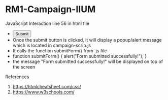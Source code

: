 # RM1-Campaign-IIUM
JavaScript Interaction 
line 56 in html file
- <button type="submit" onclick="submitForm()">Submit</button>
- Once the submit button is clicked, it  will display a popup/alert message which is located in campaign-scrip.js
- It calls the function submitForm() from .js file
- function submitForm() {
    alert("Form submitted successfully!");
}
- the message "Form submitted successfully!" will be displayed on top of the screen

References
1. https://htmlcheatsheet.com/css/
2. https://www.w3schools.com/ 
